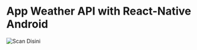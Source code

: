 # App Weather API with React-Native Android
![Scan Disini](https://github.com/yogaagoy/api_weather/blob/master/qrcode.png)
